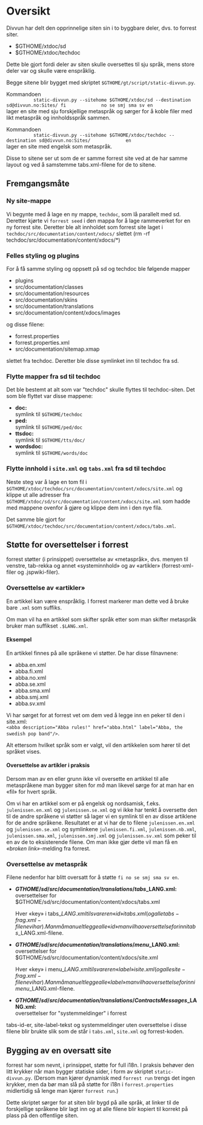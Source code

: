 # Oversikt

Divvun har delt den opprinnelige siten sin i to byggbare deler, dvs. to
forrest siter.

- $GTHOME/xtdoc/sd
- $GTHOME/xtdoc/techdoc

Dette ble gjort fordi deler av siten skulle oversettes til sju språk,
mens store deler var og skulle være enspråklig.

Begge sitene blir bygget med skriptet
`$GTHOME/gt/script/static-divvun.py`.

Kommandoen  
`           static-divvun.py --sitehome $GTHOME/xtdoc/sd --destination sd@divvun.no:Sites/ fi             no se smj sma sv en           `  
lager en site med sju forskjellige metaspråk og sørger for å koble filer
med likt metaspråk og innholdsspråk sammen.

Kommandoen  
`           static-divvun.py --sitehome $GTHOME/xtdoc/techdoc --destination sd@divvun.no:Sites/             en           `  
lager en site med engelsk som metaspråk.

Disse to sitene ser ut som de er samme forrest site ved at de har samme
layout og ved å samstemme tabs.xml-filene for de to sitene.

## Fremgangsmåte

### Ny site-mappe

Vi begynte med å lage en ny mappe, `techdoc`, som lå parallelt med sd.
Deretter kjørte vi `forrest seed` i den mappa for å lage rammeverket for
en ny forrest site. Deretter ble alt innholdet som forrest site laget i
`techdoc/src/documentation/content/xdocs/` slettet (rm -rf
techdoc/src/documentation/content/xdocs/\*)

### Felles styling og plugins

For å få samme styling og oppsett på sd og techdoc ble følgende mapper

- plugins
- src/documentation/classes
- src/documentation/resources
- src/documentation/skins
- src/documentation/translations
- src/documentation/content/xdocs/images

og disse filene:

- forrest.properties
- forrest.properties.xml
- src/documentation/sitemap.xmap

slettet fra techdoc. Deretter ble disse symlinket inn til techdoc fra
sd.

### Flytte mapper fra sd til techdoc

Det ble bestemt at alt som var "techdoc" skulle flyttes til
techdoc-siten. Det som ble flyttet var disse mappene:

- **doc:**  
  symlink til `$GTHOME/techdoc`
- **ped:**  
  symlink til `$GTHOME/ped/doc`
- **ttsdoc:**  
  symlink til `$GTHOME/tts/doc/`
- **wordsdoc:**  
  symlink til `$GTHOME/words/doc`

### Flytte innhold i `site.xml` og `tabs.xml` fra sd til techdoc

Neste steg var å lage en tom fil i
`$GTHOME/xtdoc/techdoc/src/documentation/content/xdocs/site.xml` og
klippe ut alle adresser fra
`$GTHOME/xtdoc/sd/src/documentation/content/xdocs/site.xml` som hadde
med mappene ovenfor å gjøre og klippe dem inn i den nye fila.

Det samme ble gjort for
`$GTHOME/xtdoc/techdoc/src/documentation/content/xdocs/tabs.xml`.

## Støtte for oversettelser i forrest

forrest støtter (i prinsippet) oversettelse av «metaspråk», dvs. menyen
til venstre, tab-rekka og annet «systeminnhold» og av «artikler»
(forrest-xml-filer og .jspwiki-filer).

### Oversettelse av «artikler»

En artikkel kan være enspråklig. I forrest markerer man dette ved å
bruke bare `.xml` som suffiks.

Om man vil ha en artikkel som skifter språk etter som man skifter
metaspråk bruker man suffikset `.$LANG.xml`.

#### Eksempel

En artikkel finnes på alle språkene vi støtter. De har disse filnavnene:

- abba.en.xml
- abba.fi.xml
- abba.no.xml
- abba.se.xml
- abba.sma.xml
- abba.smj.xml
- abba.sv.xml

Vi har sørget for at forrest vet om dem ved å legge inn en peker til den
i site.xml:  
`<abba description="Abba rules!" href="abba.html" label="Abba, the swedish pop band"/>`.

Alt ettersom hvilket språk som er valgt, vil den artikkelen som hører
til det språket vises.

#### Oversettelse av artikler i praksis

Dersom man av en eller grunn ikke vil oversette en artikkel til alle
metaspråkene man bygger siten for _må_ man likevel sørge for at man har
en «fil» for hvert språk.

Om vi har en artikkel som er på engelsk og nordsamisk, f.eks.
`julenissen.en.xml` og `julenissen.se.xml` og vi ikke har tenkt å
oversette den til de andre språkene vi støtter så lager vi en symlink
til en av disse artiklene for de andre språkene. Resultatet er at vi har
de to filene `julenissen.en.xml` og `julenissen.se.xml` og symlinkene
`julenissen.fi.xml`, `julenissen.nb.xml`, `julenissen.sma.xml`,
`julenissen.smj.xml` og `julenissen.sv.xml` som peker til en av de to
eksisterende filene. Om man ikke gjør dette vil man få en _«broken
link»_-melding fra forrest.

### Oversettelse av metaspråk

Filene nedenfor har blitt oversatt for å støtte
`fi no se smj sma sv en`.

- **$GTHOME/sd/src/documentation/translations/tabs\_$LANG.xml:**  
  oversettelser for
  $GTHOME/sd/src/documentation/content/xdocs/tabs.xml

  Hver «key» i tabs\_$LANG.xml tilsvarer en «id» i tabs.xml (og alle
    tabs-frag.xml-filene vi har). Man må manuelt legge alle «id» man vil
    ha oversettelse for inn i tabs\_$LANG.xml-filene.

- **$GTHOME/sd/src/documentation/translations/menu\_$LANG.xml:**  
  oversettelser for
  $GTHOME/sd/src/documentation/content/xdocs/site.xml

  Hver «key» i menu\_$LANG.xml tilsvarer en «label» i site.xml (og
    alle site-frag.xml-filene vi har). Man må manuelt legge alle «label»
    man vil ha oversettelse for inn i menu\_$LANG.xml-filene.

- **$GTHOME/sd/src/documentation/translations/ContractsMessages\_$LANG.xml:**  
  oversettelser for "systemmeldinger" i forrest

tabs-id-er, site-label-tekst og systemmeldinger uten oversettelse i
disse filene blir brukte slik som de står i `tabs.xml`, `site.xml` og
forrest-koden.

## Bygging av en oversatt site

forrest har som nevnt, i prinsippet, støtte for full i18n. I praksis
behøver den litt krykker når man bygger statiske sider, i form av
skriptet `static-divvun.py`. (Dersom man kjører dynamisk med
`forrest run` trengs det ingen krykker, men da bør man slå på støtte for
i18n i `forrest.properties` midlertidig så lenge man kjører
`forrest run`.)

Dette skriptet sørger for at siten blir bygd på alle språk, at linker
til de forskjellige språkene blir lagt inn og at alle filene blir
kopiert til korrekt på plass på den offentlige siten.
